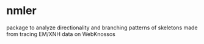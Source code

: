 # nmler
package to analyze directionality and branching patterns of skeletons made from tracing EM/XNH data on WebKnossos
